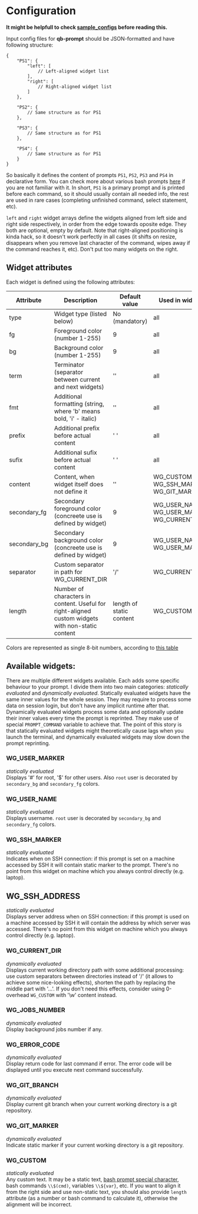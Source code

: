 # Configuration

**It might be helpfull to check [sample_configs](https://github.com/azymohliad/qb-prompt/tree/master/sample_configs) before reading this.**

Input config files for **qb-prompt** should be JSON-formatted and have following structure:
```
{
    "PS1": {
        "left": [
            // Left-aligned widget list
        ],
        "right": [
            // Right-aligned widget list
        ]
    },

    "PS2": {
        // Same structure as for PS1
    },

    "PS3": {
        // Same structure as for PS1
    },

    "PS4": {
        // Same structure as for PS1
    }
}
```

So basically it defines the content of prompts `PS1`, `PS2`, `PS3` and `PS4` in declarative form. You can check more about various bash prompts [here](https://www.gnu.org/software/bash/manual/bashref.html#Shell-Variables) if you are not familiar with it. In short, `PS1` is a primary prompt and is printed before each command, so it should usually contain all needed info, the rest are used in rare cases (completing unfinished command, select statement, etc).

`left` and `right` widget arrays define the widgets aligned from left side and right side respectively, in order from the edge towards oposite edge. They both are optional, empty by default. Note that right-aligned positioning is kinda hack, so it doesn't work perfectly in all cases (it shifts on resize, disappears when you remove last character of the command, wipes away if the command reaches it, etc). Don't put too many widgets on the right.

## Widget attributes

Each widget is defined using the following attributes:

Attribute | Description | Default value | Used in widgets
----------|-------------|---------------|----------------
type      | Widget type (listed below) | No (mandatory) | all
fg        | Foreground color (number 1-255) | 9         | all 
bg        | Background color (number 1-255) | 9         | all
term      | Terminator (separator between current and next widgets) | '' | all
fmt       | Additional formatting (string, where 'b' means bold, 'i' - italic) | '' | all
prefix    | Additional prefix before actual content | ' ' | all
sufix     | Additional sufix before actual content | ' ' | all
content   | Content, when widget itself does not define it | '' | WG_CUSTOM, WG_SSH_MARKER, WG_GIT_MARKER
secondary_fg | Secondary foreground color (concreete use is defined by widget) | 9 | WG_USER_NAME, WG_USER_MARKER, WG_CURRENT_DIR
secondary_bg | Secondary background color (concreete use is defined by widget) | 9 | WG_USER_NAME, WG_USER_MARKER
separator | Custom separator in path for WG_CURRENT_DIR | '/' | WG_CURRENT_DIR
length | Number of characters in content. Useful for right-aligned custom widgets with non-static content | length of static content | WG_CUSTOM

Colors are represented as single 8-bit numbers, according to [this table](https://en.wikipedia.org/wiki/ANSI_escape_code#8-bit)

## Available widgets:

There are multiple different widgets available. Each adds some specific behaviour to your prompt. I divide them into two main categories: *statically evaluated* and *dynamically evaluated*. Statically evaluated widgets have the same inner values for the whole session. They may require to process some data on session login, but don't have any implicit runtime after that. Dynamically evaluated widgets process some data and optionally update their inner values every time the prompt is reprinted. They make use of special `PROMPT_COMMAND` variable to achieve that. The point of this story is that statically evaluated widgets might theoretically cause lags when you launch the terminal, and dynamically evaluated widgets may slow down the prompt reprinting.  

### WG_USER_MARKER
*statically evaluated*  
Displays '#' for root, '$' for other users. Also `root` user is decorated by `secondary_bg` and `secondary_fg` colors.

### WG_USER_NAME
*statically evaluated*  
Displays username. `root` user is decorated by `secondary_bg` and `secondary_fg` colors.

### WG_SSH_MARKER
*statically evaluated*  
Indicates when on SSH connection: if this prompt is set on a machine accessed by SSH it will contain static marker to the prompt. There's no point from this widget on machine which you always control directly (e.g. laptop).

## WG_SSH_ADDRESS
*statically evaluated*  
Displays server address when on SSH connection: if this prompt is used on a machine accessed by SSH it will contain the address by which server was accessed. There's no point from this widget on machine which you always control directly (e.g. laptop).

### WG_CURRENT_DIR
*dynamically evaluated*  
Displays current working directory path with some additional processing: use custom separators between directories instead of '/' (it allows to achieve some nice-looking effects), shorten the path by replacing the middle part with '...'. If you don't need this effects, consider using 0-overhead `WG_CUSTOM` with '\\w' content instead.

### WG_JOBS_NUMBER
*dynamically evaluated*  
Display background jobs number if any.

### WG_ERROR_CODE
*dynamically evaluated*  
Display return code for last command if error. The error code will be displayed until you execute next command successfully.

### WG_GIT_BRANCH
*dynamically evaluated*  
Display current git branch when your current working directory is a git repository.

### WG_GIT_MARKER
*dynamically evaluated*  
Indicate static marker if your current working directory is a git repository.

### WG_CUSTOM
*statically evaluated*  
Any custom text. It may be a static text, [bash prompt special character](https://www.gnu.org/software/bash/manual/bashref.html#Controlling-the-Prompt), bash commands `\\$(cmd)`, variables `\\${var}`, etc. If you want to align it from the right side and use non-static text, you should also provide `length` attribute (as a number or bash command to calculate it), otherwise the alignment will be incorrect.

